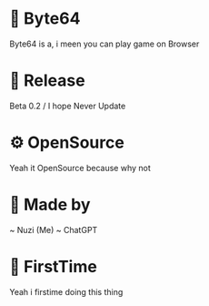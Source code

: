# 💠 Byte64
Byte64 is a, i meen you can play game on Browser

# 🌟 Release
Beta 0.2 / I hope Never Update

# ⚙️ OpenSource
Yeah it OpenSource because why not

# 🔮 Made by
~ Nuzi (Me)
~ ChatGPT

# 🔨 FirstTime
Yeah i firstime doing this thing
